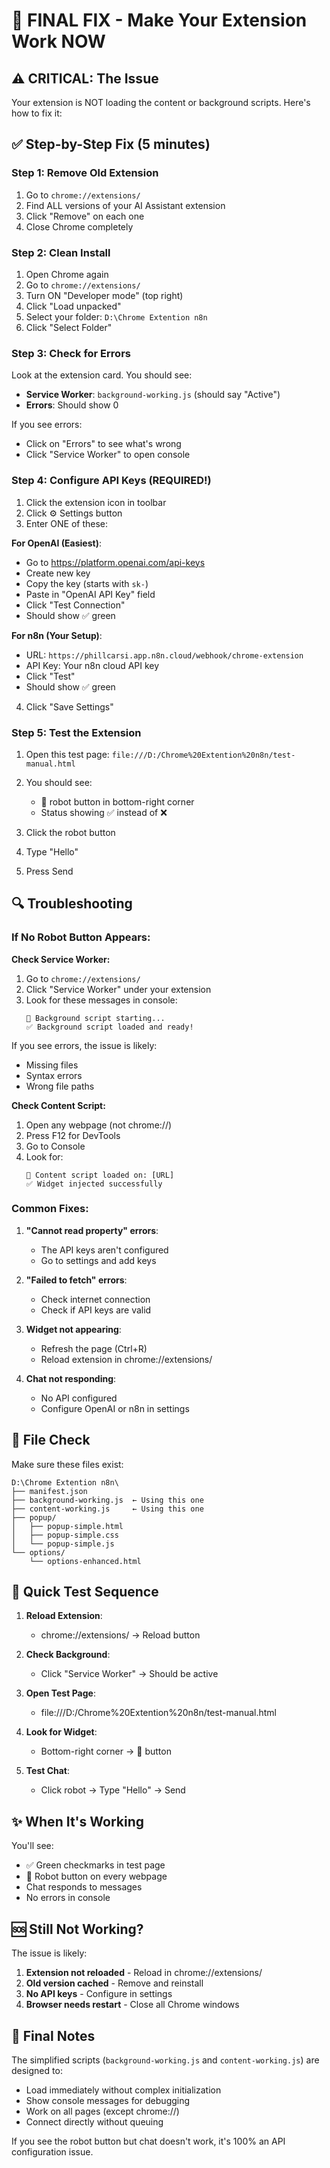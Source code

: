 # 🔧 FINAL FIX - Make Your Extension Work NOW

## ⚠️ CRITICAL: The Issue
Your extension is NOT loading the content or background scripts. Here's how to fix it:

## ✅ Step-by-Step Fix (5 minutes)

### Step 1: Remove Old Extension
1. Go to `chrome://extensions/`
2. Find ALL versions of your AI Assistant extension
3. Click "Remove" on each one
4. Close Chrome completely

### Step 2: Clean Install
1. Open Chrome again
2. Go to `chrome://extensions/`
3. Turn ON "Developer mode" (top right)
4. Click "Load unpacked"
5. Select your folder: `D:\Chrome Extention n8n`
6. Click "Select Folder"

### Step 3: Check for Errors
Look at the extension card. You should see:
- **Service Worker**: `background-working.js` (should say "Active")
- **Errors**: Should show 0

If you see errors:
- Click on "Errors" to see what's wrong
- Click "Service Worker" to open console

### Step 4: Configure API Keys (REQUIRED!)
1. Click the extension icon in toolbar
2. Click ⚙️ Settings button
3. Enter ONE of these:

**For OpenAI (Easiest)**:
- Go to https://platform.openai.com/api-keys
- Create new key
- Copy the key (starts with `sk-`)
- Paste in "OpenAI API Key" field
- Click "Test Connection"
- Should show ✅ green

**For n8n (Your Setup)**:
- URL: `https://phillcarsi.app.n8n.cloud/webhook/chrome-extension`
- API Key: Your n8n cloud API key
- Click "Test"
- Should show ✅ green

4. Click "Save Settings"

### Step 5: Test the Extension
1. Open this test page: `file:///D:/Chrome%20Extention%20n8n/test-manual.html`
2. You should see:
   - 🤖 robot button in bottom-right corner
   - Status showing ✅ instead of ❌

3. Click the robot button
4. Type "Hello"
5. Press Send

## 🔍 Troubleshooting

### If No Robot Button Appears:

**Check Service Worker:**
1. Go to `chrome://extensions/`
2. Click "Service Worker" under your extension
3. Look for these messages in console:
   ```
   🚀 Background script starting...
   ✅ Background script loaded and ready!
   ```

If you see errors, the issue is likely:
- Missing files
- Syntax errors
- Wrong file paths

**Check Content Script:**
1. Open any webpage (not chrome://)
2. Press F12 for DevTools
3. Go to Console
4. Look for:
   ```
   🚀 Content script loaded on: [URL]
   ✅ Widget injected successfully
   ```

### Common Fixes:

1. **"Cannot read property" errors**:
   - The API keys aren't configured
   - Go to settings and add keys

2. **"Failed to fetch" errors**:
   - Check internet connection
   - Check if API keys are valid

3. **Widget not appearing**:
   - Refresh the page (Ctrl+R)
   - Reload extension in chrome://extensions/

4. **Chat not responding**:
   - No API configured
   - Configure OpenAI or n8n in settings

## 📁 File Check
Make sure these files exist:
```
D:\Chrome Extention n8n\
├── manifest.json
├── background-working.js  ← Using this one
├── content-working.js     ← Using this one
├── popup/
│   ├── popup-simple.html
│   ├── popup-simple.css
│   └── popup-simple.js
└── options/
    └── options-enhanced.html
```

## 🚀 Quick Test Sequence

1. **Reload Extension**:
   - chrome://extensions/ → Reload button

2. **Check Background**:
   - Click "Service Worker" → Should be active

3. **Open Test Page**:
   - file:///D:/Chrome%20Extention%20n8n/test-manual.html

4. **Look for Widget**:
   - Bottom-right corner → 🤖 button

5. **Test Chat**:
   - Click robot → Type "Hello" → Send

## ✨ When It's Working

You'll see:
- ✅ Green checkmarks in test page
- 🤖 Robot button on every webpage
- Chat responds to messages
- No errors in console

## 🆘 Still Not Working?

The issue is likely:
1. **Extension not reloaded** - Reload in chrome://extensions/
2. **Old version cached** - Remove and reinstall
3. **No API keys** - Configure in settings
4. **Browser needs restart** - Close all Chrome windows

## 📝 Final Notes

The simplified scripts (`background-working.js` and `content-working.js`) are designed to:
- Load immediately without complex initialization
- Show console messages for debugging
- Work on all pages (except chrome://)
- Connect directly without queuing

If you see the robot button but chat doesn't work, it's 100% an API configuration issue.